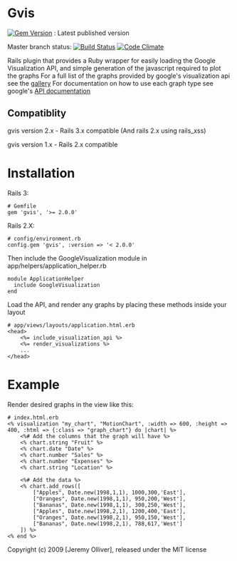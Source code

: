 Gvis
====

[![Gem Version](https://badge.fury.io/rb/gvis.png)](http://badge.fury.io/rb/gvis) : Latest published version

Master branch status:
[![Build Status](https://secure.travis-ci.org/jeremyolliver/gvis.png)](http://travis-ci.org/jeremyolliver/gvis) [![Code Climate](https://codeclimate.com/github/jeremyolliver/gvis.png)](https://codeclimate.com/github/jeremyolliver/gvis)

Rails plugin that provides a Ruby wrapper for easily loading the Google Visualization API, and simple generation of the javascript required to plot the graphs
For a full list of the graphs provided by google's visualization api see the [gallery](http://code.google.com/apis/visualization/documentation/gallery.html)
For documentation on how to use each graph type see google's [API documentation](http://code.google.com/apis/visualization/documentation/)

Compatiblity
------------

gvis version 2.x - Rails 3.x compatible (And rails 2.x using rails_xss)

gvis version 1.x - Rails 2.x compatible


Installation
============

Rails 3:

	# Gemfile
	gem 'gvis', '>= 2.0.0'

Rails 2.X:

	# config/environment.rb
	config.gem 'gvis', :version => '< 2.0.0'

Then include the GoogleVisualization module in app/helpers/application_helper.rb

	module ApplicationHelper
	  include GoogleVisualization
	end

Load the API, and render any graphs by placing these methods inside your layout

	# app/views/layouts/application.html.erb
	<head>
		<%= include_visualization_api %>
		<%= render_visualizations %>
		...
	</head>


Example
=======

Render desired graphs in the view like this:

	# index.html.erb
	<% visualization "my_chart", "MotionChart", :width => 600, :height => 400, :html => {:class => "graph_chart"} do |chart| %>
		<%# Add the columns that the graph will have %>
		<% chart.string "Fruit" %>
		<% chart.date "Date" %>
		<% chart.number "Sales" %>
		<% chart.number "Expenses" %>
		<% chart.string "Location" %>

		<%# Add the data %>
		<% chart.add_rows([
			["Apples", Date.new(1998,1,1), 1000,300,'East'],
			["Oranges", Date.new(1998,1,1), 950,200,'West'],
			["Bananas", Date.new(1998,1,1), 300,250,'West'],
			["Apples", Date.new(1998,2,1), 1200,400,'East'],
			["Oranges", Date.new(1998,2,1), 950,150,'West'],
			["Bananas", Date.new(1998,2,1), 788,617,'West']
		]) %>
	<% end %>


Copyright (c) 2009 [Jeremy Olliver], released under the MIT license
